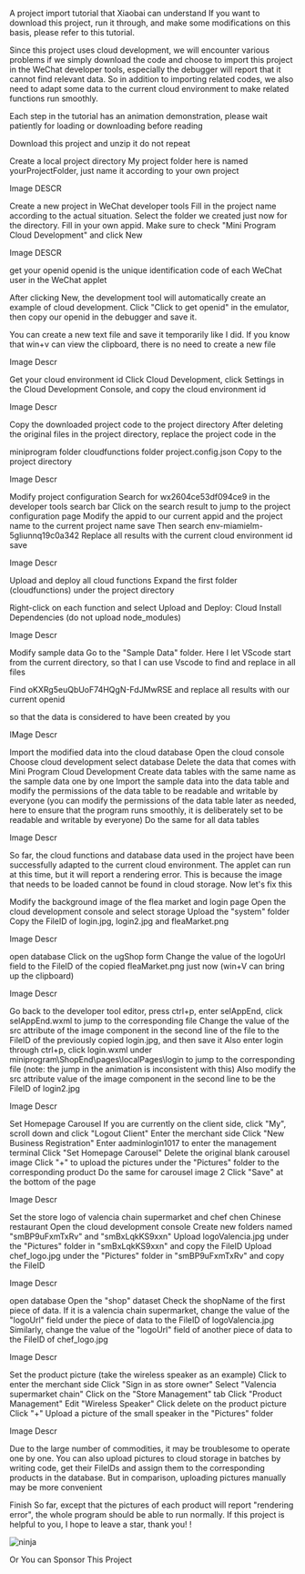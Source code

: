 A project import tutorial that Xiaobai can understand
If you want to download this project, run it through, and make some modifications on this basis, please refer to this tutorial.

Since this project uses cloud development, we will encounter various problems if we simply download the code and choose to import this project in the WeChat developer tools, especially the debugger will report that it cannot find relevant data. So in addition to importing related codes, we also need to adapt some data to the current cloud environment to make related functions run smoothly.

Each step in the tutorial has an animation demonstration, please wait patiently for loading or downloading before reading

Download this project and unzip it
do not repeat

Create a local project directory
My project folder here is named yourProjectFolder, just name it according to your own project

Image DESCR

Create a new project in WeChat developer tools
Fill in the project name according to the actual situation. Select the folder we created just now for the directory. Fill in your own appid. Make sure to check "Mini Program Cloud Development" and click New

Image DESCR

get your openid
openid is the unique identification code of each WeChat user in the WeChat applet

After clicking New, the development tool will automatically create an example of cloud development. Click "Click to get openid" in the emulator, then copy our openid in the debugger and save it.

You can create a new text file and save it temporarily like I did. If you know that win+v can view the clipboard, there is no need to create a new file

Image Descr

Get your cloud environment id
Click Cloud Development, click Settings in the Cloud Development Console, and copy the cloud environment id

Image Descr

Copy the downloaded project code to the project directory
After deleting the original files in the project directory, replace the project code in the

miniprogram folder
cloudfunctions folder
project.config.json
Copy to the project directory

Image Descr

Modify project configuration
Search for wx2604ce53df094ce9 in the developer tools search bar
Click on the search result to jump to the project configuration page
Modify the appid to our current appid and the project name to the current project name
save
Then search env-miamielm-5gliunnq19c0a342
Replace all results with the current cloud environment id
save

Image Descr

Upload and deploy all cloud functions
Expand the first folder (cloudfunctions) under the project directory

Right-click on each function and select Upload and Deploy: Cloud Install Dependencies (do not upload node_modules)

Image Descr

Modify sample data
Go to the "Sample Data" folder. Here I let VScode start from the current directory, so that I can use Vscode to find and replace in all files

Find oKXRg5euQbUoF74HQgN-FdJMwRSE and replace all results with our current openid

so that the data is considered to have been created by you

IMage Descr

Import the modified data into the cloud database
Open the cloud console
Choose cloud development
select database
Delete the data that comes with Mini Program Cloud Development
Create data tables with the same name as the sample data one by one
Import the sample data into the data table and modify the permissions of the data table to be readable and writable by everyone (you can modify the permissions of the data table later as needed, here to ensure that the program runs smoothly, it is deliberately set to be readable and writable by everyone)
Do the same for all data tables

Image Descr

So far, the cloud functions and database data used in the project have been successfully adapted to the current cloud environment. The applet can run at this time, but it will report a rendering error. This is because the image that needs to be loaded cannot be found in cloud storage. Now let's fix this

Modify the background image of the flea market and login page
Open the cloud development console and select storage
Upload the "system" folder
Copy the FileID of login.jpg, login2.jpg and fleaMarket.png

Image Descr

open database
Click on the ugShop form
Change the value of the logoUrl field to the FileID of the copied fleaMarket.png just now (win+V can bring up the clipboard)

Image Descr

Go back to the developer tool editor, press ctrl+p, enter selAppEnd, click selAppEnd.wxml to jump to the corresponding file
Change the value of the src attribute of the image component in the second line of the file to the FileID of the previously copied login.jpg, and then save it
Also enter login through ctrl+p, click login.wxml under miniprogram\ShopEnd\pages\localPages\login to jump to the corresponding file (note: the jump in the animation is inconsistent with this)
Also modify the src attribute value of the image component in the second line to be the FileID of login2.jpg

Image Descr

Set Homepage Carousel
If you are currently on the client side, click "My", scroll down and click "Logout Client"
Enter the merchant side
Click "New Business Registration"
Enter aadminlogin1017 to enter the management terminal
Click "Set Homepage Carousel"
Delete the original blank carousel image
Click "+" to upload the pictures under the "Pictures" folder to the corresponding product
Do the same for carousel image 2
Click "Save" at the bottom of the page

Image Descr

Set the store logo of valencia chain supermarket and chef chen Chinese restaurant
Open the cloud development console
Create new folders named "smBP9uFxmTxRv" and "smBxLqkKS9xxn"
Upload logoValencia.jpg under the "Pictures" folder in "smBxLqkKS9xxn" and copy the FileID
Upload chef_logo.jpg under the "Pictures" folder in "smBP9uFxmTxRv" and copy the FileID

Image Descr

open database
Open the "shop" dataset
Check the shopName of the first piece of data. If it is a valencia chain supermarket, change the value of the "logoUrl" field under the piece of data to the FileID of logoValencia.jpg
Similarly, change the value of the "logoUrl" field of another piece of data to the FileID of chef_logo.jpg

Image Descr

Set the product picture (take the wireless speaker as an example)
Click to enter the merchant side
Click "Sign in as store owner"
Select "Valencia supermarket chain"
Click on the "Store Management" tab
Click "Product Management"
Edit "Wireless Speaker"
Click delete on the product picture
Click "+"
Upload a picture of the small speaker in the "Pictures" folder

Image Descr

Due to the large number of commodities, it may be troublesome to operate one by one. You can also upload pictures to cloud storage in batches by writing code, get their FileIDs and assign them to the corresponding products in the database. But in comparison, uploading pictures manually may be more convenient

Finish
So far, except that the pictures of each product will report "rendering error", the whole program should be able to run normally. If this project is helpful to you, I hope to leave a star, thank you! !

![ninja](https://user-images.githubusercontent.com/72182017/222765111-57012d72-496f-4a40-bb2e-ae55f45f2c0a.jpg)

Or You can Sponsor This Project 


